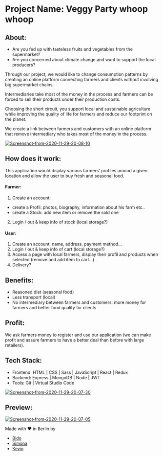 # Project Name: Veggy Party whoop whoop

## About:

- Are you fed up with tasteless fruits and vegetables from the supermarket?
- Are you concerned about climate change and want to support the local producers?

Through our project, we would like to change consumption patterns by creating an online platform connecting farmers and clients without involving big supermarket chains.

Intermediaries take most of the money in the process and farmers can be forced to sell their products under their production costs.

Choosing the short circuit, you support local and sustainable agriculture while improving the quality of life for farmers and reduce our footprint on the planet.

We create a link between farmers and customers with an online platform that remove intermediary who takes most of the money in the process.

<a href="https://ibb.co/YLdrCML"><img src="https://i.ibb.co/wzQvkXz/Screenshot-from-2020-11-29-20-08-10.png" alt="Screenshot-from-2020-11-29-20-08-10" border="0"></a>

## How does it work:

This application would display various farmers' profiles around a given location and allow the user to buy fresh and seasonal food.

#### Farmer:

1. Create an account:

- create a Profil: photos, biography, information about his farm etc..
- create a Stock: add new item or remove the sold one

2. Login / out & keep info of stock (local storage?)

#### User:

1. Create an account: name, address, payment method...
2. Login / out & keep info of cart (local storage?)
3. Access a page with local farmers, display their profil and products when selected (remove and add item to cart...)
4. Delivery?

## Benefits:

- Reasoned diet (seasonal food)
- Less transport (local)
- No intermediary between farmers and customers: more money for farmers and better food quality for clients

## Profit:

We ask farmers money to register and use our application (we can make profit and assure farmers to have a better deal than before with large retailers).

## Tech Stack:

- Frontend: HTML | CSS | Sass | JavaScript | React | Redux
- Backend: Express | MongoDB | Node | JWT
- Tools: Git | Virtual Studio Code

<a href="https://ibb.co/ZKHC0yc"><img src="https://i.ibb.co/d6byRnk/Screenshot-from-2020-11-29-20-07-30.png" alt="Screenshot-from-2020-11-29-20-07-30" border="0"></a>

## Preview:

<a href="https://ibb.co/zHDrk44"><img src="https://i.ibb.co/n8tbWLL/Screenshot-from-2020-11-29-20-07-05.png" alt="Screenshot-from-2020-11-29-20-07-05" border="0"></a>

Made with ❤️ in Berlin by

- [Bido](https://github.com/bidodev)
- [Simona](https://github.com/SimonaHriscu)
- [Kevin](https://github.com/kevSchmidt)
